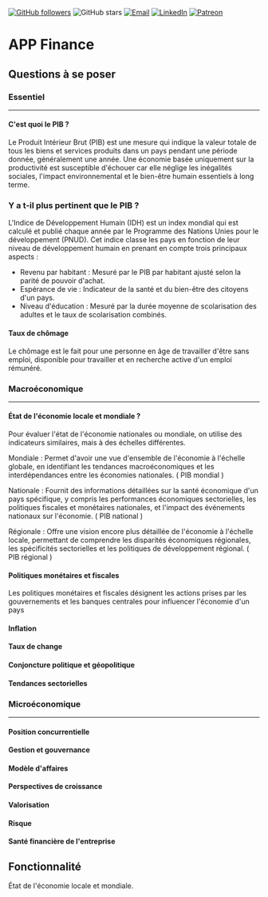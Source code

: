 [![GitHub followers](https://img.shields.io/github/followers/AlchTech?label=Follow&style=for-the-badge)](https://github.com/AlchTech) 
![GitHub stars](https://img.shields.io/github/stars/AlchTech?style=for-the-badge)
[![Email](https://img.shields.io/badge/Email-harmonyfidelis@gmail.com-red?style=for-the-badge&logo=gmail&logoColor=white)](mailto:harmonyfidelis@gmail.com)
[![LinkedIn](https://img.shields.io/badge/-LinkedIn-blue?style=for-the-badge&logo=linkedin&logoColor=white)](https://www.linkedin.com/in/j%C3%A9r%C3%A9my-saletteswozniak/)
[![Patreon](https://img.shields.io/badge/Patreon-Support-orange?style=for-the-badge&logo=patreon&logoColor=white)](https://www.patreon.com/harmonyfidelis)

# APP Finance

## Questions à se poser

### Essentiel

---

#### C'est quoi le PIB ?
Le Produit Intérieur Brut (PIB) est une mesure qui indique la valeur totale de tous les biens et services produits dans un pays pendant une période donnée, généralement une année.
Une économie basée uniquement sur la productivité est susceptible d'échouer car elle néglige les inégalités sociales, l'impact environnemental et le bien-être humain essentiels à long terme.

### Y a t-il plus pertinent que le PIB ?
L'Indice de Développement Humain (IDH) est un index mondial qui est calculé et publié chaque année par le Programme des Nations Unies pour le développement (PNUD). Cet indice classe les pays en fonction de leur niveau de développement humain en prenant en compte trois principaux aspects :

- Revenu par habitant : Mesuré par le PIB par habitant ajusté selon la parité de pouvoir d'achat.
- Espérance de vie : Indicateur de la santé et du bien-être des citoyens d'un pays.
- Niveau d'éducation : Mesuré par la durée moyenne de scolarisation des adultes et le taux de scolarisation combinés.

#### Taux de chômage
Le chômage est le fait pour une personne en âge de travailler d'être sans emploi, disponible pour travailler et en recherche active d'un emploi rémunéré.


### Macroéconomique

---

#### État de l'économie locale et mondiale ?
Pour évaluer l'état de l'économie nationales ou mondiale, on utilise des indicateurs similaires, mais à des échelles différentes.

Mondiale : Permet d'avoir une vue d'ensemble de l'économie à l'échelle globale, en identifiant les tendances macroéconomiques et les interdépendances entre les économies nationales.
( PIB mondial )

Nationale :  Fournit des informations détaillées sur la santé économique d'un pays spécifique, y compris les performances économiques sectorielles, les politiques fiscales et monétaires nationales, et l'impact des événements nationaux sur l'économie.
( PIB national ) 

Régionale :  Offre une vision encore plus détaillée de l'économie à l'échelle locale, permettant de comprendre les disparités économiques régionales, les spécificités sectorielles et les politiques de développement régional.
( PIB régional ) 

#### Politiques monétaires et fiscales
Les politiques monétaires et fiscales désignent les actions prises par les gouvernements et les banques centrales pour influencer l'économie d'un pays

#### Inflation
#### Taux de change
#### Conjoncture politique et géopolitique
#### Tendances sectorielles

### Microéconomique

---

#### Position concurrentielle
#### Gestion et gouvernance
#### Modèle d'affaires
#### Perspectives de croissance
#### Valorisation
#### Risque
#### Santé financière de l'entreprise

## Fonctionnalité 

État de l'économie locale et mondiale. 
